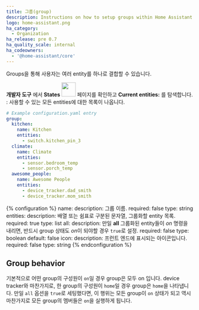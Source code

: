```yaml
---
title: 그룹(group)
description: Instructions on how to setup groups within Home Assistant.
logo: home-assistant.png
ha_category:
  - Organization
ha_release: pre 0.7
ha_quality_scale: internal
ha_codeowners:
  - '@home-assistant/core'
---
```


Groups을 통해 사용자는 여러 entity를 하나로 결합할 수 있습니다.

**개발자 도구** 에서 **States** <img src='/images/screenshots/developer-tool-states-icon.png' class='no-shadow' height='38' /> 페이지를 확인하고 **Current entities:** 를 탐색합니다. : 사용할 수 있는 모든 entities에 대한 목록이 나옵니다.

```yaml
# Example configuration.yaml entry
group:
  kitchen:
    name: Kitchen
    entities:
      - switch.kitchen_pin_3
  climate:
    name: Climate
    entities:
      - sensor.bedroom_temp
      - sensor.porch_temp
  awesome_people:
    name: Awesome People
    entities:
      - device_tracker.dad_smith
      - device_tracker.mom_smith
```

{% configuration %}
name:
  description: 그룹 이름.
  required: false
  type: string
entities:
  description: 배열 또는 쉼표로 구분된 문자열, 그룹화할 entity 목록.
  required: true
  type: list
all:
  description: 만일 **all** 그룹화된 entity들이 *on* 명령을 내리면, 반드시 group 상태도 *on*이 되야할 경우 `true`로 설정.
  required: false
  type: boolean
  default: false
icon:
  description: 프런트 엔드에 표시되는 아이콘입니다.
  required: false
  type: string
{% endconfiguration %}

## Group behavior

기본적으로 어떤 group의 구성원이 `on`일 경우 group은 모두 on 입니다. device tracker와 마찬가지로, 한 group의 구성원이 `home`일 경우 group은 `home`을 나타냅니다.
만일  `all` 옵션을 `true`로 세팅했다면, 이 행위는 모든 group이 `on` 상태가 되고 역시 마찬가지로 모든 group의 멤버들은 `on`을 실행하게 됩니다.
